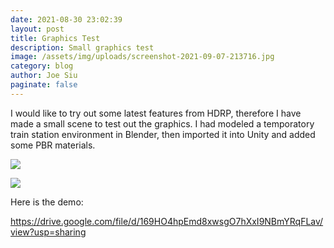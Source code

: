 ```yaml
---
date: 2021-08-30 23:02:39
layout: post
title: Graphics Test
description: Small graphics test
image: /assets/img/uploads/screenshot-2021-09-07-213716.jpg
category: blog
author: Joe Siu
paginate: false
---
```

I would like to try out some latest features from HDRP, therefore I have made a small scene to test out the graphics. I had modeled a temporatory train station environment in Blender, then imported it into Unity and added some PBR materials.

![](/FYP-blog/assets/img/uploads/screenshot-2021-09-07-214611.jpg)

![](/FYP-blog/assets/img/uploads/screenshot-2021-09-07-214247.jpg)

Here is the demo:

<https://drive.google.com/file/d/169HO4hpEmd8xwsgO7hXxI9NBmYRqFLav/view?usp=sharing>